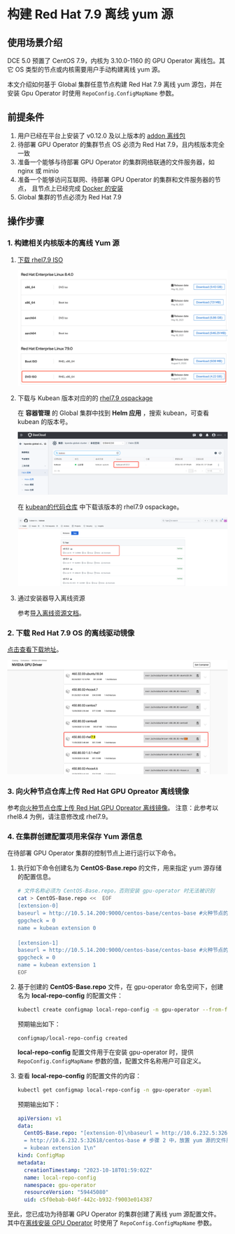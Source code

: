# 构建 Red Hat 7.9 离线 yum 源

## 使用场景介绍

DCE 5.0 预置了 CentOS 7.9，内核为 3.10.0-1160 的 GPU Operator 离线包。其它 OS 类型的节点或内核需要用户手动构建离线 yum 源。

本文介绍如何基于 Global 集群任意节点构建 Red Hat 7.9 离线 yum 源包，并在安装 Gpu Operator 时使用 `RepoConfig.ConfigMapName` 参数。

## 前提条件
  
1. 用户已经在平台上安装了 v0.12.0 及以上版本的 [addon 离线包](../../../../download/addon/history.md)
2. 待部署 GPU Operator 的集群节点 OS 必须为 Red Hat 7.9，且内核版本完全一致
3. 准备一个能够与待部署 GPU Operator 的集群网络联通的文件服务器，如 nginx 或 minio
4. 准备一个能够访问互联网、待部署 GPU Operator 的集群和文件服务器的节点，
   且节点上已经完成 [Docker 的安装](https://docs.daocloud.io/install/community/kind/online.html#%E5%AE%89%E8%A3%85-docker)
5. Global 集群的节点必须为 Red Hat 7.9

## 操作步骤

### 1. 构建相关内核版本的离线 Yum 源

1. [下载 rhel7.9 ISO](https://developers.redhat.com/products/rhel/download#assembly-field-downloads-page-content-61451)

    ![下载 rhel7.9 ISO](../images/rhel7.9.png)

2. 下载与 Kubean 版本对应的的 [rhel7.9 ospackage](https://github.com/kubean-io/kubean/releases)

    在 **容器管理** 的 Global 集群中找到 **Helm 应用** ，搜索 kubean，可查看 kubean 的版本号。

    ![kubean](../images/kubean.png)

    在 [kubean的代码仓库](https://https://github.com/kubean-io/kubean/releases) 中下载该版本的 rhel7.9 ospackage。

    ![kubean 的代码仓库](../images/redhat0.12.2.png)

3. 通过安装器导入离线资源

    参考[导入离线资源文档](../../../../install/import.md)。

### 2. 下载 Red Hat 7.9 OS 的离线驱动镜像

[点击查看下载地址](https://catalog.ngc.nvidia.com/orgs/nvidia/containers/driver/tags)。

![driveimage](../images/driveimage.png)

### 3. 向火种节点仓库上传 Red Hat GPU Opreator 离线镜像

参考[向火种节点仓库上传 Red Hat GPU Opreator 离线镜像](./push_image_to_repo.md)。
注意：此参考以 rhel8.4 为例，请注意修改成 rhel7.9。

### 4. 在集群创建配置项用来保存 Yum 源信息
  
在待部署 GPU Operator 集群的控制节点上进行运行以下命令。
  
1. 执行如下命令创建名为 __CentOS-Base.repo__ 的文件，用来指定 yum 源存储的配置信息。
  
    ```bash
    # 文件名称必须为 CentOS-Base.repo，否则安装 gpu-operator 时无法被识别
    cat > CentOS-Base.repo <<  EOF
    [extension-0]
    baseurl = http://10.5.14.200:9000/centos-base/centos-base #火种节点的的文件服务器地址，一般为{火种节点 IP} + {9000 端口}
    gpgcheck = 0
    name = kubean extension 0
    
    [extension-1]
    baseurl = http://10.5.14.200:9000/centos-base/centos-base #火种节点的的文件服务器地址，一般为{火种节点 IP} + {9000 端口}
    gpgcheck = 0
    name = kubean extension 1
    EOF
    ```
  
2. 基于创建的 __CentOS-Base.repo__ 文件，在 gpu-operator 命名空间下，创建名为 __local-repo-config__ 的配置文件：
  
    ```bash
    kubectl create configmap local-repo-config -n gpu-operator --from-file=CentOS-Base.repo=/etc/yum.repos.d/extension.repo
    ```
      
    预期输出如下：
      
    ```console
    configmap/local-repo-config created
    ```
      
    __local-repo-config__ 配置文件用于在安装 gpu-operator 时，提供 `RepoConfig.ConfigMapName` 参数的值，配置文件名称用户可自定义。
  
3. 查看 __local-repo-config__ 的配置文件的内容：
  
    ```bash
    kubectl get configmap local-repo-config -n gpu-operator -oyaml
    ```
      
    预期输出如下：
      
    ```yaml
    apiVersion: v1
    data:
      CentOS-Base.repo: "[extension-0]\nbaseurl = http://10.6.232.5:32618/centos-base # 步骤 2 中，放置 yum 源的文件服务器路径 \ngpgcheck = 0\nname = kubean extension 0\n  \n[extension-1]\nbaseurl
      = http://10.6.232.5:32618/centos-base # 步骤 2 中，放置 yum 源的文件服务器路径 \ngpgcheck = 0\nname
      = kubean extension 1\n"
    kind: ConfigMap
    metadata:
      creationTimestamp: "2023-10-18T01:59:02Z"
      name: local-repo-config
      namespace: gpu-operator
      resourceVersion: "59445080"
      uid: c5f0ebab-046f-442c-b932-f9003e014387
    ```
  
至此，您已成功为待部署 GPU Operator 的集群创建了离线 yum 源配置文件。
其中在[离线安装 GPU Operator](./install_nvidia_driver_of_operator.md) 时使用了 `RepoConfig.ConfigMapName` 参数。
